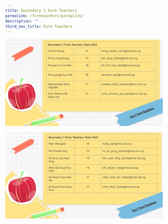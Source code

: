 ```yaml
---
title: Secondary 1 Form Teachers
permalink: /formteachers/permalink/
description: ""
third_nav_title: Form Teachers
---
```

![](/images/Leadership%20and%20Form%20Teachers/FTs/Sec%201%20FT.png)

![](/images/Leadership%20and%20Form%20Teachers/FTs/Sec%201%20FTs%20(2).png)